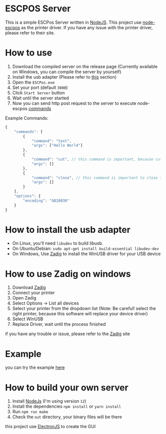 # ESCPOS Server
This is a simple ESCPos Server written in [NodeJS](https://nodejs.org). This project use [node-escpos](https://www.npmjs.com/package/escpos) as the printer driver. If you have any issue with the printer driver, please refer to their site.

# How to use
1. Download the compiled server on the release page (Currently available on Windows, you can compile the server by yourself)
2. Install the usb adapter (Please refer to [this](https://github.com/share424/escpos-server#how-to-install-the-usb-adapter) section)
3. Open the `ESCPos.exe`
4. Set your port (default `3000`)
5. Click `Start Server` button
6. Wait until the server started
7. Now you can send http post request to the server to execute node-escpos [commands](https://www.npmjs.com/package/escpos#methods)

Example Commands:
```javascript
{
    "commands": [
        {
            "command": "text",
            "args": ["Hello World"]
        },
        {
            "command": "cut", // this command is important, because cut will flush the buffer printer
            "args": []
        },
        {
            "command": "close", // this command is important to close the printer connection
            "args": []
        }
    ],
    "options": {
        "encoding": "GB18030"
    }
}
```

# How to install the usb adapter
+ On Linux, you'll need `libudev` to build libusb.
+ On Ubuntu/Debian: `sudo apt-get install build-essential libudev-dev`
+ On Windows, Use [Zadig](https://zadig.akeo.ie/) to install the WinUSB driver for your USB device

# How to use Zadig on windows
1. Download [Zadig](https://zadig.akeo.ie/)
2. Connect your printer
3. Open Zadig
4. Select Options -> List all devices
5. Select your printer from the dropdown list (Note: Be careful! select the right printer, because this software will replace your device driver)
6. Select WinUSB
7. Replace Driver, wait until the process finished

if you have any trouble or issue, please refer to the [Zadig](https://zadig.akeo.ie/) site

# Example
you can try the example [here](https://github.com/share424/escpos-server/blob/master/example)

# How to build your own server
1. Install [NodeJs](https://nodejs.org) (I'm using version `12`)
2. Install the dependencies `npm install` or `yarn install`
3. Run `npm run make`
4. Check the `out` directory, your binary files will be there

this project use [ElectronJS](https://electronjs.org) to create the GUI
